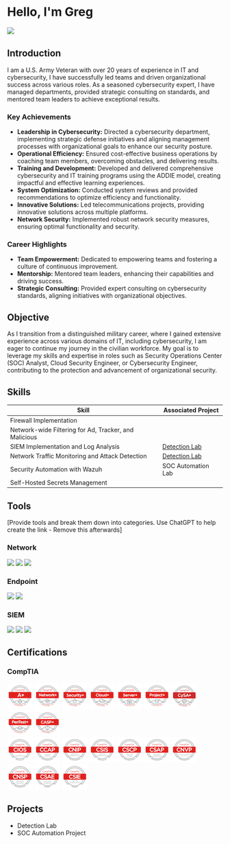 # Hello, I'm Greg
<a href="https://www.linkedin.com/in/greg-moore-tecsec"><img src="https://img.shields.io/badge/-LinkedIn-0072b1?&style=for-the-badge&logo=linkedin&logoColor=white" /></a>

## Introduction
I am a U.S. Army Veteran with over 20 years of experience in IT and cybersecurity, I have successfully led teams and driven organizational success across various roles. As a seasoned cybersecurity expert, I have managed departments, provided strategic consulting on standards, and mentored team leaders to achieve exceptional results.

### Key Achievements
<ul>
    <li><b>Leadership in Cybersecurity:</b> Directed a cybersecurity department, implementing strategic defense initiatives and aligning management processes with organizational goals to enhance our security posture.</li>
    <li><b>Operational Efficiency:</b> Ensured cost-effective business operations by coaching team members, overcoming obstacles, and delivering results.</li>
    <li><b>Training and Development:</b> Developed and delivered comprehensive cybersecurity and IT training programs using the ADDIE model, creating impactful and effective learning experiences.</li>
    <li><b>System Optimization:</b> Conducted system reviews and provided recommendations to optimize efficiency and functionality.</li>
    <li><b>Innovative Solutions:</b> Led telecommunications projects, providing innovative solutions across multiple platforms.</li>
    <li><b>Network Security:</b> Implemented robust network security measures, ensuring optimal functionality and security.</li>
</ul>

### Career Highlights
<ul>
    <li><b>Team Empowerment:</b> Dedicated to empowering teams and fostering a culture of continuous improvement.</li>
    <li><b>Mentorship:</b> Mentored team leaders, enhancing their capabilities and driving success.</li>
    <li><b>Strategic Consulting:</b> Provided expert consulting on cybersecurity standards, aligning initiatives with organizational objectives.</li>
</ul>

## Objective
As I transition from a distinguished military career, where I gained extensive experience across various domains of IT, including cybersecurity, I am eager to continue my journey in the civilian workforce. My goal is to leverage my skills and expertise in roles such as Security Operations Center (SOC) Analyst, Cloud Security Engineer, or Cybersecurity Engineer, contributing to the protection and advancement of organizational security.

## Skills
| Skill                                         | Associated Project         |
|-----------------------------------------------|----------------------------|
| Firewall Implementation                       |                             |
| Network-wide Filtering for Ad, Tracker, and Malicious |                    |
| SIEM Implementation and Log Analysis          | <a href="https://google.com">Detection Lab</a>|
| Network Traffic Monitoring and Attack Detection | <a href="https://google.com">Detection Lab</a>|
| Security Automation with Wazuh                | SOC Automation Lab|
| Self-Hosted Secrets Management

## Tools
[Provide tools and break them down into categories. Use ChatGPT to help create the link - Remove this afterwards]

### Network
<div>
    <img src="https://img.shields.io/badge/-Wireshark-1679A7?&style=for-the-badge&logo=Wireshark&logoColor=white"/>
    <img src="https://img.shields.io/badge/-Suricata-EF3B2D?&style=for-the-badge&logo=Suricata&logoColor=white"/>
    <img src="https://img.shields.io/badge/-Zeek-777BB4?&style=for-the-badge&logo=Zeek&logoColor=white"/>
</div>

### Endpoint
<div>
    <img src="https://img.shields.io/badge/-Microsoft_Defender_for_Endpoint-00A4EF?&style=for-the-badge&logo=Microsoft&logoColor=white" />
    <img src="https://img.shields.io/badge/-Velociraptor-4B275F?&style=for-the-badge&logo=Velociraptor&logoColor=white" />
</div>

### SIEM
<div>
    <img src="https://img.shields.io/badge/-Microsoft_Sentinel-0078D4?&style=for-the-badge&logo=Microsoft&logoColor=white" />
    <img src="https://img.shields.io/badge/-Splunk-000000?&style=for-the-badge&logo=Splunk&logoColor=white" />
    <img src="https://img.shields.io/badge/-Elastic-005571?&style=for-the-badge&logo=Elastic&logoColor=white" />
</div>

## Certifications
### CompTIA
<div>
    <a href="https://www.credly.com/badges/747a6ca0-42b5-4879-8e76-c3d32986de95"><img src=./certification-badge-images/CompTIA/comptia-a-ce-certification.1.png/></a>
    <a href="https://www.credly.com/badges/aa590dd1-c142-44cd-8b41-473fd36b46d5"><img src=./certification-badge-images/CompTIA/comptia-network-ce-certification.1.png/></a>
    <a href="https://www.credly.com/badges/b2b36229-1300-47be-ba87-97ff4aec2c1a"><img src=./certification-badge-images/CompTIA/comptia-security-ce-certification.png/></a>
    <a href="https://www.credly.com/badges/472134ed-9145-4725-9554-8d72ca4d6b51"><img src=./certification-badge-images/CompTIA/comptia-cloud-ce-certification.1.png/></a>
    <a href="https://www.credly.com/badges/38635425-8f12-48d3-8dae-fab58a6c7392"><img src=./certification-badge-images/CompTIA/comptia-server-certification.4.png/></a>
    <a href="https://www.credly.com/badges/cd78f9ca-c35d-4582-9c88-35ca5b4960d2"><img src=./certification-badge-images/CompTIA/comptia-project-certification.1.png/></a>
    <a href="https://www.credly.com/badges/8e7979be-3e06-4a40-9f84-fc6990bc33a0"><img src=./certification-badge-images/CompTIA/comptia-cysa-ce-certification.png/></a>
    <a href="https://www.credly.com/badges/1f2766c5-d9e9-4ba2-a9be-c4653a8c0036"><img src=./certification-badge-images/CompTIA/comptia-pentest-ce-certification.png/></a>
    <a href="https://www.credly.com/badges/e1905bdd-43e5-4b03-a21f-6bb0f3f44de9"><img src=./certification-badge-images/CompTIA/comptia-advanced-security-practitioner-casp-ce-certification.png/></a>
</div>

<div>
    <a href="https://www.credly.com/badges/6192a52d-6e34-4ad0-8b62-234a73c6f86a"><img src=./certification-badge-images/CompTIA/comptia-it-operations-specialist-cios-stackable-certification.png/></a>
    <a href="https://www.credly.com/badges/e20cccc2-105a-42e5-a18d-69404865c38a"><img src=./certification-badge-images/CompTIA/comptia-cloud-admin-professional-ccap-stackable-certification.png/></a>
    <a href="https://www.credly.com/badges/993c3534-ce41-460c-96c5-edfdea248d44"><img src=./certification-badge-images/CompTIA/comptia-network-infrastructure-professional-cnip-stackable-certification.png/></a>
    <a href="https://www.credly.com/badges/3b3899fa-bcc2-488f-b431-592e238223ee"><img src=./certification-badge-images/CompTIA/comptia-secure-infrastructure-specialist-csis-stackable-certification.png/></a>
    <a href="https://www.credly.com/badges/54de8574-330c-48c4-b5b2-b862527be284"><img src=./certification-badge-images/CompTIA/comptia-secure-cloud-professional-cscp-stackable-certification.png/></a>
    <a href="https://www.credly.com/badges/da6c1c9e-b911-4da1-af49-a3176d701026"><img src=./certification-badge-images/CompTIA/comptia-security-analytics-professional-csap-stackable-certification.png/></a>
    <a href="https://www.credly.com/badges/b7cfd3bc-feb0-4146-8517-badae13087f5"><img src=./certification-badge-images/CompTIA/comptia-network-vulnerability-assessment-professional-cnvp-stackable-certification.png/></a>
    <a href="https://www.credly.com/badges/79a6dc3c-4dba-4757-abc7-e270e5533ed7"><img src=./certification-badge-images/CompTIA/comptia-network-security-professional-cnsp-stackable-certification.png/></a>
    <a href="https://www.credly.com/badges/db73cf37-012e-423f-b827-4ea13b963184"><img src=./certification-badge-images/CompTIA/comptia-security-analytics-expert-csae-stackable-certification.png/></a>
    <a href="https://www.credly.com/badges/099583e7-24d2-467c-8994-cc2f0457f087"><img src=./certification-badge-images/CompTIA/comptia-secure-infrastructure-expert-csie-stackable.png/></a>
</div>



## Projects
- Detection Lab
- SOC Automation Project
